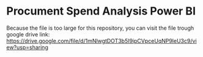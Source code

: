 
# Procument Spend Analysis Power BI

Because the file is too large for this repository, you can visit the file trough google drive link:
https://drive.google.com/file/d/1mNlwgtDOT3b5I9ipCVpceUqNP9leU3c9/view?usp=sharing
